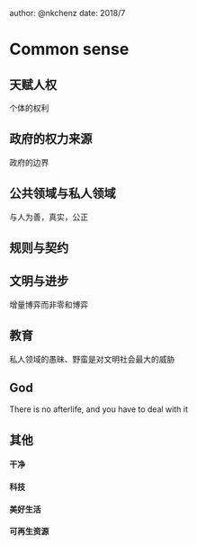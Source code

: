 author: @nkchenz date: 2018/7
 

# Common sense


## 天赋人权

个体的权利

## 政府的权力来源

政府的边界

## 公共领域与私人领域

与人为善，真实，公正

## 规则与契约


## 文明与进步

增量博弈而非零和博弈


## 教育

私人领域的愚昧、野蛮是对文明社会最大的威胁


## God

There is no afterlife, and you have to deal with it

## 其他

#### 干净

#### 科技

#### 美好生活

#### 可再生资源
